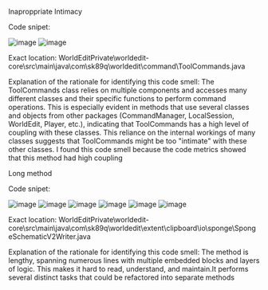 Inaproppriate Intimacy

Code snipet:

![image](https://github.com/user-attachments/assets/6e818302-4c5e-4c9e-80b1-06ccf386183e)
![image](https://github.com/user-attachments/assets/4f735f8d-2a2e-4af0-8ebd-8d7470192e8f)

Exact location: WorldEditPrivate\worldedit-core\src\main\java\com\sk89q\worldedit\command\ToolCommands.java

Explanation of the rationale for identifying this code smell: The ToolCommands class relies on multiple components and accesses many different classes and their specific functions to perform command operations. This is especially evident in methods that use several classes and objects from other packages (CommandManager, LocalSession, WorldEdit, Player, etc.), indicating that ToolCommands has a high level of coupling with these classes. This reliance on the internal workings of many classes suggests that ToolCommands might be too "intimate" with these other classes.
I found this code smell because the code metrics showed that this method had high coupling

Long method

Code snipet:

![image](https://github.com/user-attachments/assets/03a66fc2-ddd2-45f8-a4a8-436f9c933c20)
![image](https://github.com/user-attachments/assets/5a9fc203-87c9-4e63-b5a5-735a37978fd6)
![image](https://github.com/user-attachments/assets/c9b6ec71-3256-46e0-9980-bcd0417c8684)
![image](https://github.com/user-attachments/assets/4a2ff669-85d7-4d86-9339-f6140e942d14)
![image](https://github.com/user-attachments/assets/fc485814-0879-4f1f-a4ad-285811b173c4)
![image](https://github.com/user-attachments/assets/6c0445b9-43f5-43ed-a253-cb681b722fb2)

Exact location: WorldEditPrivate\worldedit-core\src\main\java\com\sk89q\worldedit\extent\clipboard\io\sponge\SpongeSchematicV2Writer.java

Explanation of the rationale for identifying this code smell: 
The method is lengthy, spanning numerous lines with multiple embedded blocks and layers of logic. This makes it hard to read, understand, and maintain.It performs several distinct tasks that could be refactored into separate methods
